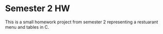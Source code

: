 # Semester 2 HW 
This is a small homework project from semester 2 representing a restuarant menu and tables in C.
